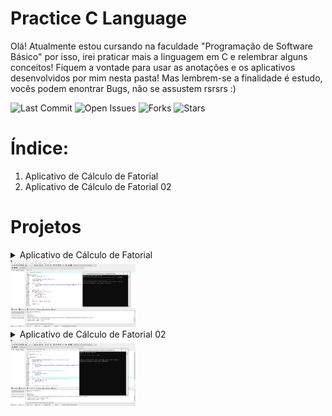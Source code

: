 # Practice C Language

Olá! Atualmente estou cursando na faculdade "Programação de Software Básico" por isso, irei praticar mais a linguagem em C e relembrar alguns conceitos! Fiquem a vontade para usar as anotações e os aplicativos desenvolvidos por mim nesta pasta! Mas lembrem-se a finalidade é estudo, vocês podem enontrar Bugs, não se assustem rsrsrs :) 

![Last Commit](https://img.shields.io/github/last-commit/AR097/Practice-C-Language)
![Open Issues](https://img.shields.io/github/issues/AR097/Practice-C-Language)
![Forks](https://img.shields.io/github/forks/AR097/Practice-C-Language?style=social)
![Stars](https://img.shields.io/github/stars/AR097/Practice-C-Language?style=social)
<br>
# Índice:
1. Aplicativo de Cálculo de Fatorial
2. Aplicativo de Cálculo de Fatorial 02
   
# Projetos
<!--Aplicativo de Cálculo de Fatorial->
<!--Aplicativo de Cálculo de Fatorial-->
<details>
  <summary>Aplicativo de Cálculo de Fatorial</summary>
<br>Descrição: <br>

Este projeto é um aplicativo simples desenvolvido em C que recebe um número inteiro positivo como entrada e retorna o fatorial desse número, junto com a sequência de multiplicações que compõem o fatorial. Se o número fornecido for menor que 0, o aplicativo exibe uma mensagem informando que o cálculo do fatorial para números negativos não é possível.


📌 <a href="https://github.com/AR097/Practice-C-Language/tree/main/Aplicativo%20de%20C%C3%A1lculo%20de%20Fatorial">Visite o repositorio deste projeto</a><br><br>
Preview:<br>
</details>
    <div align="left">
      <img src="https://github.com/AR097/Practice-C-Language/blob/main/Aplicativo%20de%20C%C3%A1lculo%20de%20Fatorial/tela-C%C3%A1lculo_Fatorial.jpg" width="200"/>
    </div>


<!--Aplicativo de Cálculo de Fatorial 02->
<!--Aplicativo de Cálculo de Fatorial 02-->
<details>
  <summary>Aplicativo de Cálculo de Fatorial 02</summary>
<br>Descrição: <br>

Este projeto é um aplicativo simples e se assemelha ao aplicativo criado anteriormente em `Aplicativo de Cálculo de Fatorial`, porém neste adicionemos um tratamento explicito para o caso de A ser 0, que retornará `0!=1`, neste aplicativo também ocorre a declaração das variaveis `A, fatorial, N` localmente dentro da função `main ()`.


📌 <a href="https://github.com/AR097/Practice-C-Language/tree/main/Aplicativo%20de%20C%C3%A1lculo%20de%20Fatorial%2002">Visite o repositorio deste projeto</a><br><br>
Preview:<br>
</details>
    <div align="left">
      <img src="https://github.com/AR097/Practice-C-Language/blob/main/Aplicativo%20de%20C%C3%A1lculo%20de%20Fatorial%2002/Aplicativo%20de%20C%C3%A1lculo%20de%20Fatorial%2002.jpg" width="200"/>
    </div>
    
